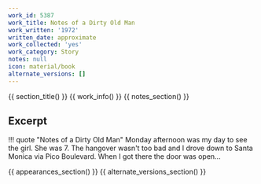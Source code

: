 ```yaml
---
work_id: 5387
work_title: Notes of a Dirty Old Man
work_written: '1972'
written_date: approximate
work_collected: 'yes'
work_category: Story
notes: null
icon: material/book
alternate_versions: []
---
```


{{ section_title() }}
{{ work_info() }}
{{ notes_section() }}
## Excerpt
!!! quote "Notes of a Dirty Old Man"
    Monday afternoon was my day to see the girl. She was 7.
    The hangover wasn't too bad and I drove down to Santa Monica via Pico Boulevard. When I got there the door was open...

{{ appearances_section() }}
{{ alternate_versions_section() }}